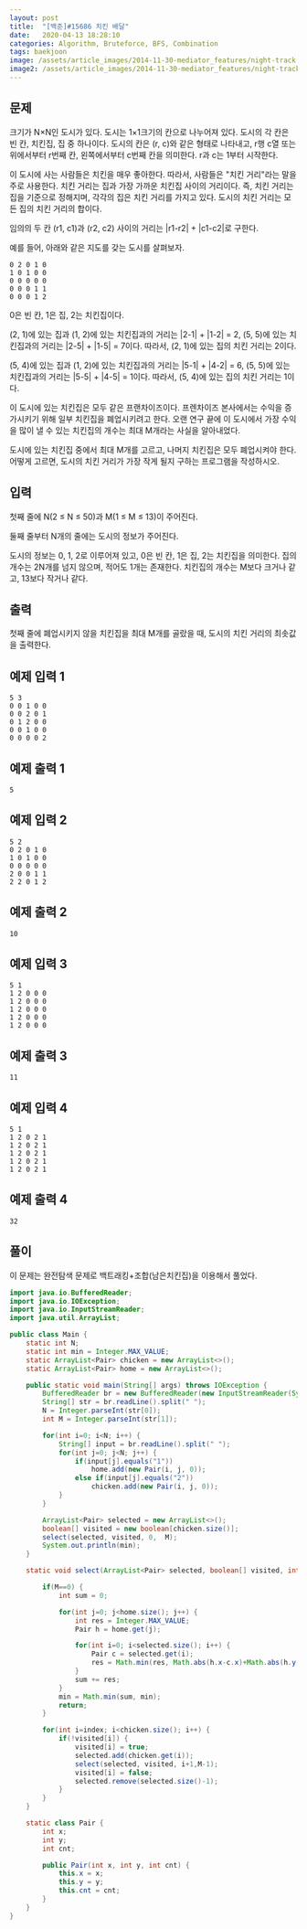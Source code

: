 ```yaml
---
layout: post
title:  "[백준]#15686 치킨 배달"
date:   2020-04-13 18:28:10
categories: Algorithm, Bruteforce, BFS, Combination
tags: baekjoon
image: /assets/article_images/2014-11-30-mediator_features/night-track.JPG
image2: /assets/article_images/2014-11-30-mediator_features/night-track-mobile.JPG
---
```


문제
--------------------

크기가 N×N인 도시가 있다. 도시는 1×1크기의 칸으로 나누어져 있다. 도시의 각 칸은 빈 칸, 치킨집, 집 중 하나이다. 도시의 칸은 (r, c)와 같은 형태로 나타내고, r행 c열 또는 위에서부터 r번째 칸, 왼쪽에서부터 c번째 칸을 의미한다. r과 c는 1부터 시작한다.

이 도시에 사는 사람들은 치킨을 매우 좋아한다. 따라서, 사람들은 "치킨 거리"라는 말을 주로 사용한다. 치킨 거리는 집과 가장 가까운 치킨집 사이의 거리이다. 즉, 치킨 거리는 집을 기준으로 정해지며, 각각의 집은 치킨 거리를 가지고 있다. 도시의 치킨 거리는 모든 집의 치킨 거리의 합이다.

임의의 두 칸 (r1, c1)과 (r2, c2) 사이의 거리는 |r1-r2| + |c1-c2|로 구한다.

예를 들어, 아래와 같은 지도를 갖는 도시를 살펴보자.

```
0 2 0 1 0
1 0 1 0 0
0 0 0 0 0
0 0 0 1 1
0 0 0 1 2
```

0은 빈 칸, 1은 집, 2는 치킨집이다.

(2, 1)에 있는 집과 (1, 2)에 있는 치킨집과의 거리는 |2-1| + |1-2| = 2, (5, 5)에 있는 치킨집과의 거리는 |2-5| + |1-5| = 7이다. 따라서, (2, 1)에 있는 집의 치킨 거리는 2이다.

(5, 4)에 있는 집과 (1, 2)에 있는 치킨집과의 거리는 |5-1| + |4-2| = 6, (5, 5)에 있는 치킨집과의 거리는 |5-5| + |4-5| = 1이다. 따라서, (5, 4)에 있는 집의 치킨 거리는 1이다.

이 도시에 있는 치킨집은 모두 같은 프랜차이즈이다. 프렌차이즈 본사에서는 수익을 증가시키기 위해 일부 치킨집을 폐업시키려고 한다. 오랜 연구 끝에 이 도시에서 가장 수익을 많이 낼 수 있는  치킨집의 개수는 최대 M개라는 사실을 알아내었다.

도시에 있는 치킨집 중에서 최대 M개를 고르고, 나머지 치킨집은 모두 폐업시켜야 한다. 어떻게 고르면, 도시의 치킨 거리가 가장 작게 될지 구하는 프로그램을 작성하시오.

입력
---------------------------

첫째 줄에 N(2 ≤ N ≤ 50)과 M(1 ≤ M ≤ 13)이 주어진다.

둘째 줄부터 N개의 줄에는 도시의 정보가 주어진다.

도시의 정보는 0, 1, 2로 이루어져 있고, 0은 빈 칸, 1은 집, 2는 치킨집을 의미한다. 집의 개수는 2N개를 넘지 않으며, 적어도 1개는 존재한다. 치킨집의 개수는 M보다 크거나 같고, 13보다 작거나 같다.

출력
----------------

첫째 줄에 폐업시키지 않을 치킨집을 최대 M개를 골랐을 때, 도시의 치킨 거리의 최솟값을 출력한다.

예제 입력 1 
----------------------

```
5 3
0 0 1 0 0
0 0 2 0 1
0 1 2 0 0
0 0 1 0 0
0 0 0 0 2
```

예제 출력 1 
------------------------

```
5
```

예제 입력 2
----------------------

```
5 2
0 2 0 1 0
1 0 1 0 0
0 0 0 0 0
2 0 0 1 1
2 2 0 1 2
```

예제 출력 2
------------------------

```
10
```

예제 입력 3
----------------------

```
5 1
1 2 0 0 0
1 2 0 0 0
1 2 0 0 0
1 2 0 0 0
1 2 0 0 0
```

예제 출력 3
------------------------

```
11
```

예제 입력 4
----------------------

```
5 1
1 2 0 2 1
1 2 0 2 1
1 2 0 2 1
1 2 0 2 1
1 2 0 2 1
```

예제 출력 4
------------------------

```
32
```

풀이
--------------------------

이 문제는 완전탐색 문제로 백트래킹+조합(남은치킨집)을 이용해서 풀었다.

```java
import java.io.BufferedReader;
import java.io.IOException;
import java.io.InputStreamReader;
import java.util.ArrayList;

public class Main {
    static int N;
    static int min = Integer.MAX_VALUE;
    static ArrayList<Pair> chicken = new ArrayList<>();
    static ArrayList<Pair> home = new ArrayList<>();

    public static void main(String[] args) throws IOException {
        BufferedReader br = new BufferedReader(new InputStreamReader(System.in));
        String[] str = br.readLine().split(" ");
        N = Integer.parseInt(str[0]);
        int M = Integer.parseInt(str[1]);

        for(int i=0; i<N; i++) {
            String[] input = br.readLine().split(" ");
            for(int j=0; j<N; j++) {
                if(input[j].equals("1"))
                    home.add(new Pair(i, j, 0));
                else if(input[j].equals("2"))
                    chicken.add(new Pair(i, j, 0));
            }
        }

        ArrayList<Pair> selected = new ArrayList<>();
        boolean[] visited = new boolean[chicken.size()];
        select(selected, visited, 0,  M);
        System.out.println(min);
    }

    static void select(ArrayList<Pair> selected, boolean[] visited, int index, int M) {

        if(M==0) {
            int sum = 0;

            for(int j=0; j<home.size(); j++) {
                int res = Integer.MAX_VALUE;
                Pair h = home.get(j);

                for(int i=0; i<selected.size(); i++) {
                    Pair c = selected.get(i);
                    res = Math.min(res, Math.abs(h.x-c.x)+Math.abs(h.y-c.y));
                }
                sum += res;
            }
            min = Math.min(sum, min);
            return;
        }

        for(int i=index; i<chicken.size(); i++) {
            if(!visited[i]) {
                visited[i] = true;
                selected.add(chicken.get(i));
                select(selected, visited, i+1,M-1);
                visited[i] = false;
                selected.remove(selected.size()-1);
            }
        }
    }

    static class Pair {
        int x;
        int y;
        int cnt;

        public Pair(int x, int y, int cnt) {
            this.x = x;
            this.y = y;
            this.cnt = cnt;
        }
    }
}
```
